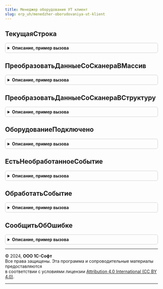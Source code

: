 ```yaml
---
title: Менеджер оборудования УТ клиент
slug: erp_uh/menedzher-oborudovaniya-ut-klient
---
```



## ТекущаяСтрока
<details style="margin: 1em 0; padding: 0.5em; border: 1px solid #ccc; border-radius: 6px;">

<summary style="font-weight: bold; cursor: pointer;">Описание, пример вызова</summary>

```bsl

// Параметры:
// 	Форма - ФормаКлиентскогоПриложения
// 	ИмяТабличнойЧасти - Строка
//
// Возвращаемое значение:
//  ДанныеФормыСтруктура, ДанныеФормыЭлементКоллекции, ДанныеФормыЭлементДерева -
Функция ТекущаяСтрока(Форма, ИмяТабличнойЧасти = "Товары") Экспорт
```

Пример вызова
```bsl
Результат = МенеджерОборудованияУТКлиент.ТекущаяСтрока(Форма, ИмяТабличнойЧасти);
```
</details>

## ПреобразоватьДанныеСоСканераВМассив
<details style="margin: 1em 0; padding: 0.5em; border: 1px solid #ccc; border-radius: 6px;">

<summary style="font-weight: bold; cursor: pointer;">Описание, пример вызова</summary>

```bsl

// В процедуре нужно реализовать алгоритм преобразования данных из подсистемы подключаемого оборудования.
//
// Параметры:
//  Параметр - Массив - входящие данные.
//
// Возвращаемое значение:
//  Массив - Массив структур со свойствами:
//   * Штрихкод - Строка -
//   * Количество - Число -
Функция ПреобразоватьДанныеСоСканераВМассив(Параметр) Экспорт
```

Пример вызова
```bsl
Результат = МенеджерОборудованияУТКлиент.ПреобразоватьДанныеСоСканераВМассив(Параметр) 
```
</details>

## ПреобразоватьДанныеСоСканераВСтруктуру
<details style="margin: 1em 0; padding: 0.5em; border: 1px solid #ccc; border-radius: 6px;">

<summary style="font-weight: bold; cursor: pointer;">Описание, пример вызова</summary>

```bsl

// В процедуре нужно реализовать алгоритм преобразования данных из подсистемы подключаемого оборудования.
//
// Параметры:
//  Параметр - Массив - входящие данные.
//
// Возвращаемое значение:
//  Структура - структура со свойствами:
//   * Штрихкод - Строка -
//   * Количество - Число -
Функция ПреобразоватьДанныеСоСканераВСтруктуру(Параметр) Экспорт
```

Пример вызова
```bsl
Результат = МенеджерОборудованияУТКлиент.ПреобразоватьДанныеСоСканераВСтруктуру(Параметр) 
```
</details>

## ОборудованиеПодключено
<details style="margin: 1em 0; padding: 0.5em; border: 1px solid #ccc; border-radius: 6px;">

<summary style="font-weight: bold; cursor: pointer;">Описание, пример вызова</summary>

```bsl

Функция ОборудованиеПодключено(ИдентификаторУстройства) Экспорт
```

Пример вызова
```bsl
Результат = МенеджерОборудованияУТКлиент.ОборудованиеПодключено(ИдентификаторУстройства) 
```
</details>

## ЕстьНеобработанноеСобытие
<details style="margin: 1em 0; padding: 0.5em; border: 1px solid #ccc; border-radius: 6px;">

<summary style="font-weight: bold; cursor: pointer;">Описание, пример вызова</summary>

```bsl

Функция ЕстьНеобработанноеСобытие() Экспорт
```

Пример вызова
```bsl
Результат = МенеджерОборудованияУТКлиент.ЕстьНеобработанноеСобытие() 
```
</details>

## ОбработатьСобытие
<details style="margin: 1em 0; padding: 0.5em; border: 1px solid #ccc; border-radius: 6px;">

<summary style="font-weight: bold; cursor: pointer;">Описание, пример вызова</summary>

```bsl

Процедура ОбработатьСобытие() Экспорт
```

Пример вызова
```bsl
МенеджерОборудованияУТКлиент.ОбработатьСобытие() 
```
</details>

## СообщитьОбОшибке
<details style="margin: 1em 0; padding: 0.5em; border: 1px solid #ccc; border-radius: 6px;">

<summary style="font-weight: bold; cursor: pointer;">Описание, пример вызова</summary>

```bsl

Процедура СообщитьОбОшибке(РезультатВыполнения) Экспорт
```

Пример вызова
```bsl
МенеджерОборудованияУТКлиент.СообщитьОбОшибке(РезультатВыполнения) 
```
</details>

---

© 2024, **ООО 1С-Софт**  
Все права защищены. Эта программа и сопроводительные материалы предоставляются  
в соответствии с условиями лицензии [Attribution 4.0 International (CC BY 4.0)](https://creativecommons.org/licenses/by/4.0/legalcode).

---
